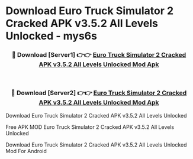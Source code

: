 # Download Euro Truck Simulator 2 Cracked APK v3.5.2 All Levels Unlocked - mys6s



<div align="center">
<h3>🔴 Download [Server1] 👉👉 <a href="https://momento.my/?title=Euro_Truck_Simulator_2_Cracked_APK_v3.5.2_All_Levels_Unlocked">Euro Truck Simulator 2 Cracked APK v3.5.2 All Levels Unlocked Mod Apk</a></h3><br>

<h3>🔴 Download [Server2] 👉👉 <a href="https://momento.my/?title=Euro_Truck_Simulator_2_Cracked_APK_v3.5.2_All_Levels_Unlocked">Euro Truck Simulator 2 Cracked APK v3.5.2 All Levels Unlocked Mod Apk</a></h3>
</div>



Download Euro Truck Simulator 2 Cracked APK v3.5.2 All Levels Unlocked 

Free APK MOD Euro Truck Simulator 2 Cracked APK v3.5.2 All Levels Unlocked 

Download Euro Truck Simulator 2 Cracked APK v3.5.2 All Levels Unlocked Mod For Android
